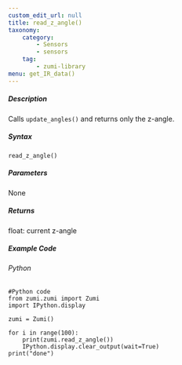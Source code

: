 ```yaml
---
custom_edit_url: null
title: read_z_angle()
taxonomy:
    category:
        - Sensors
        - sensors
    tag:
        - zumi-library
menu: get_IR_data()
---
```


##### Description
Calls ```update_angles()``` and returns only the z-angle.

##### Syntax
```read_z_angle()```<br />

##### Parameters
None

##### Returns
float: current z-angle

##### Example Code
###### Python
```
#Python code
from zumi.zumi import Zumi
import IPython.display

zumi = Zumi()

for i in range(100):
    print(zumi.read_z_angle())
    IPython.display.clear_output(wait=True) 
print("done")

```